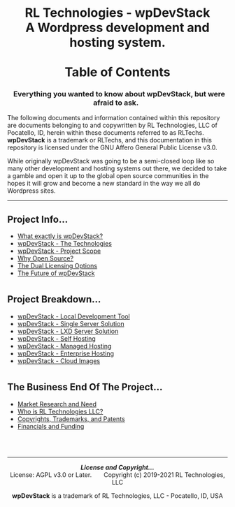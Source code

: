 <div align="center">

# RL Technologies - wpDevStack<br>A Wordpress development and hosting system.<br><br>Table of Contents
### **&nbsp; Everything you wanted to know about wpDevStack, but were afraid to ask. &nbsp;**

</div>

The following documents and information contained within this repository are documents belonging to and copywritten by RL Technologies, LLC of Pocatello, ID, herein within these documents referred to as RLTechs. **wpDevStack** is a trademark or RLTechs, and this documentation in this repository is licensed under the GNU Affero General Public License v3.0.

While originally wpDevStack was going to be a semi-closed loop like so many other development and hosting systems out there, we decided to take a gamble and open it up to the global open source communities in the hopes it will grow and become a new standard in the way we all do Wordpress sites.
<hr>

## Project Info...
* [What exactly is wpDevStack?](./theProject/about.md)
* [wpDevStack - The Technologies](./theProject/tech.md)
* [wpDevStack - Project Scope](./pinfo/projscope.md)
* [Why Open Source?](./pinfo/whyoss.md)
* [The Dual Licensing Options](./pinfo/duallic.md)
* [The Future of wpDevStack](./pinfo/future.md)

#
## Project Breakdown...
* [wpDevStack - Local Development Tool](./pnotes/wds-locdev.md)
* [wpDevStack - Single Server Solution](./pnotes/wds-oneserver.md)
* [wpDevStack - LXD Server Solution](./pnotes/wds-lxdserver.md)
* [wpDevStack - Self Hosting](./pnotes/selfhost.md)
* [wpDevStack - Managed Hosting](./pnotes/manghost.md)
* [wpDevStack - Enterprise Hosting](./pnotes/enthost.md)
* [wpDevStack - Cloud Images](./pnotes/cont.md)

#
## The Business End Of The Project...
* [Market Research and Need](./pbiz/mkt.md)
* [Who is RL Technologies LLC?](./pbiz/mkt.md)
* [Copyrights, Trademarks, and Patents](./pbiz/copy.md)
* [Financials and Funding](./pbiz/funds.md)

<div align="center">
<br><br>
<hr>
<b><i>License and Copyright...</i></b><br>
License: AGPL v3.0 or Later.  &nbsp; &nbsp; &nbsp; Copyright (c) 2019-2021 RL Technologies, LLC

**wpDevStack** is a trademark of RL Technologies, LLC - Pocatello, ID, USA

</div>
